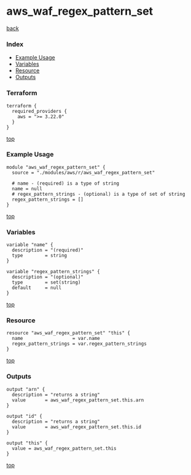 # aws_waf_regex_pattern_set

[back](../aws.md)

### Index

- [Example Usage](#example-usage)
- [Variables](#variables)
- [Resource](#resource)
- [Outputs](#outputs)

### Terraform

```hcl
terraform {
  required_providers {
    aws = ">= 3.22.0"
  }
}
```

[top](#index)

### Example Usage

```hcl
module "aws_waf_regex_pattern_set" {
  source = "./modules/aws/r/aws_waf_regex_pattern_set"

  # name - (required) is a type of string
  name = null
  # regex_pattern_strings - (optional) is a type of set of string
  regex_pattern_strings = []
}
```

[top](#index)

### Variables

```hcl
variable "name" {
  description = "(required)"
  type        = string
}

variable "regex_pattern_strings" {
  description = "(optional)"
  type        = set(string)
  default     = null
}
```

[top](#index)

### Resource

```hcl
resource "aws_waf_regex_pattern_set" "this" {
  name                  = var.name
  regex_pattern_strings = var.regex_pattern_strings
}
```

[top](#index)

### Outputs

```hcl
output "arn" {
  description = "returns a string"
  value       = aws_waf_regex_pattern_set.this.arn
}

output "id" {
  description = "returns a string"
  value       = aws_waf_regex_pattern_set.this.id
}

output "this" {
  value = aws_waf_regex_pattern_set.this
}
```

[top](#index)